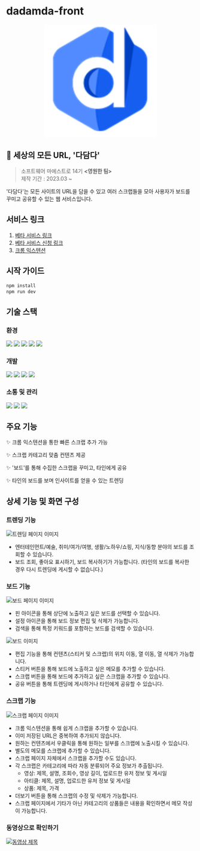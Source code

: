 # dadamda-front
<center><img src="./public/dadamda-logo128.png" width="300" height="300"></center>

## 📰 세상의 모든 URL, '다담다'
> 소프트웨어 마에스트로 14기 <b><영원한 팀></b> <br/>
제작 기간 : 2023.03 ~

'다담다'는 모든 사이트의 URL을 담을 수 있고 여러 스크랩들을 모아 사용자가 보드를 꾸미고 공유할 수 있는 웹 서비스입니다.

## 서비스 링크

1. [베타 서비스 링크](https://dev.dadamda.me/)
2. [베타 서비스 신청 링크](https://forms.gle/rrqnNShVxzaRkQvq9)
3. [크롬 익스텐션](https://chrome.google.com/webstore/detail/dadamda/kgaiabolccidmgihificdfaimdlfmcfj?hl=ko)

## 시작 가이드
```
npm install
npm run dev
```

## 기술 스택
### 환경
<div style='display: flex, gap: 5px'>
<img src="https://img.shields.io/badge/VSCode-007ACC?style=flat&logo=visualstudiocode&logoColor=white"/>
<img src="https://img.shields.io/badge/Git-F05032?style=flat&logo=git&logoColor=white"/>
<img src="https://img.shields.io/badge/Github-181717?style=flat&logo=github&logoColor=white"/>
<img src="https://img.shields.io/badge/Vite-646CFF?style=flat&logo=vite&logoColor=white"/>
<img src="https://img.shields.io/badge/Storybook-FF4785?style=flat&logo=storybook&logoColor=white"/>
</div>

   ### 개발
   <div style='display: flex, gap: 5px'>
<img src="https://img.shields.io/badge/React-61DAFB?style=flat&logo=react&logoColor=black"/>
 <img src="https://img.shields.io/badge/TypeScript-3178C6?style=flat&logo=TypeScript&logoColor=white"/>
  <img src="https://img.shields.io/badge/MaterialUI-007FFF?style=flat&logo=Mui&logoColor=white"/>
  <img src="https://img.shields.io/badge/Styled-Components-DB7093?style=flat&logo=styled-components&logoColor=white"/>
  </div>

   ### 소통 및 관리
   <div style='display: flex, gap: 5px'>
<img src="https://img.shields.io/badge/Discord-5865F2?style=flat&logo=discord&logoColor=white"/>
 <img src="https://img.shields.io/badge/Jira-0052CC?style=flat&logo=jira&logoColor=white"/>
  <img src="https://img.shields.io/badge/Confluence-172B4D?style=flat&logo=confluence&logoColor=white"/>
  </div>

## 주요 기능
✨ 크롬 익스텐션을 통한 빠른 스크랩 추가 가능

✨ 스크랩 카테고리 맞춤 컨텐츠 제공

✨ '보드'를 통해 수집한 스크랩을 꾸미고, 타인에게 공유

✨ 타인의 보드를 보며 인사이트를 얻을 수 있는 트렌딩

## 상세 기능 및 화면 구성
### 트렌딩 기능
![트렌딩 페이지 이미지](https://github.com/SWM-team-forever/dadamda-frontend/assets/83866983/0cb4de4b-1496-4a6e-805a-ba7e38f9f25d)
- 엔터테인먼트/예술, 취미/여가/여행, 생활/노하우/쇼핑, 지식/동향 분야의 보드를 조회할 수 있습니다.
- 보드 조회, 좋아요 표시하기, 보드 복사하기가 가능합니다. (타인의 보드를 복사한 경우 다시 트렌딩에 게시할 수 없습니다.)
### 보드 기능
![보드 페이지 이미지](https://github.com/SWM-team-forever/dadamda-frontend/assets/83866983/95d7a158-75fa-462b-8239-56fd0fa56ace)
- 핀 아이콘을 통해 상단에 노출하고 싶은 보드를 선택할 수 있습니다.
- 설정 아이콘을 통해 보드 정보 편집 및 삭제가 가능합니다.
- 검색을 통해 특정 키워드를 포함하는 보드를 검색할 수 있습니다.


![보드 이미지](https://github.com/SWM-team-forever/dadamda-frontend/assets/83866983/5d8bfc41-9bcb-4a4d-9b9a-b0e775d6d82e)
- 편집 기능을 통해 컨텐츠(스티커 및 스크랩)의 위치 이동, 열 이동, 열 삭제가 가능합니다.
- 스티커 버튼을 통해 보드에 노출하고 싶은 메모를 추가할 수 있습니다.
- 스크랩 버튼을 통해 보드에 추가하고 싶은 스크랩을 추가할 수 있습니다.
- 공유 버튼을 통해 트렌딩에 게시하거나 타인에게 공유할 수 있습니다.
### 스크랩 기능
![스크랩 페이지 이미지](https://github.com/SWM-team-forever/dadamda-frontend/assets/83866983/fc4fc766-6518-4777-9c54-743921f76d4f)
- 크롬 익스텐션을 통해 쉽게 스크랩을 추가할 수 있습니다.
- 이미 저장된 URL은 중복하여 추가되지 않습니다.
- 원하는 컨텐츠에서 우클릭을 통해 원하는 일부를 스크랩에 노출시킬 수 있습니다.
- 별도의 메모를 스크랩에  추가할 수 있습니다.
- 스크랩 페이지 자체에서 스크랩을 추가할 수도 있습니다.
- 각 스크랩은 카테고리에 따라 자동 분류되어 주요 정보가 추출됩니다.
  - 영상: 제목, 설명, 조회수, 영상 길이, 업로드한 유저 정보 및 게시일
  - 아티클: 제목, 설명, 업로드한 유저 정보 및 게시일
  - 상품: 제목, 가격
- 더보기 버튼을 통해 스크랩의 수정 및 삭제가 가능합니다.
- 스크랩 페이지에서 기타가 아닌 카테고리의 상품들은 내용을 확인하면서 메모 작성이 가능합니다.

### 동영상으로 확인하기
[![동영상 제목](https://img.youtube.com/vi/uYIQj-_aNZc/0.jpg)](https://www.youtube.com/watch?v=uYIQj-_aNZc)



